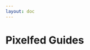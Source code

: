 ```yaml
---
layout: doc
---
```


# Pixelfed Guides

<WorkInProgress 
    communityName="c/pixelfed"
    communityLink="https://lemmy.ca/c/pixelfed"
/>

